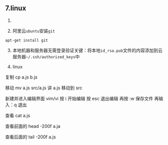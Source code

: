 ## 7.linux

1. <img :src="$withBase('/assets/Linux.jpg')">

2. 阿里云`ubuntu`安装`git`

`apt-get install git`

3. 本地机器和服务器无需登录验证关键：将本地`id_rsa.pub`文件的内容添加到云服务器`~/.ssh/authorized_keys`中

4. linux

复制 cp a.js b.js

移动 mv a.js src/a.js 讲 a.js 移动到 src

新建并进入编辑界面 vim/vi 按 i 开始编辑 按 esc 退出编辑 再按 :w 保存文件 再输入：q 退出

查看 cat a.js

查看前面的 head -200f a.ja

查看后面的 tail -200f a.js
